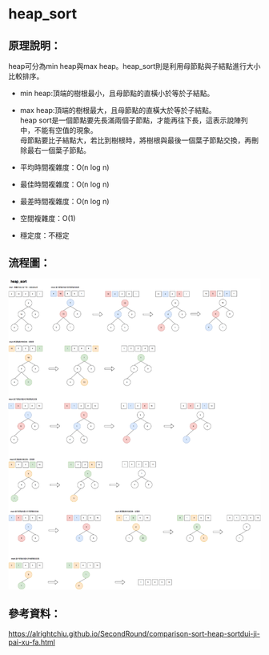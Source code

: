 # heap_sort   
## 原理說明：   
heap可分為min heap與max heap。heap_sort則是利用母節點與子結點進行大小比較排序。   
*   min heap:頂端的樹根最小，且母節點的直橫小於等於子結點。    
*   max heap:頂端的樹根最大，且母節點的直橫大於等於子結點。   
heap sort是一個節點要先長滿兩個子節點，才能再往下長，這表示說陣列中，不能有空值的現象。   
母節點要比子結點大，若比到樹根時，將樹根與最後一個葉子節點交換，再刪除最右一個葉子節點。   
 
* 平均時間複雜度：O(n log n)   
* 最佳時間複雜度：O(n log n)   
* 最差時間複雜度：O(n log n) 
* 空間複雜度：O(1)   
* 穩定度：不穩定      
## 流程圖：   
![流程圖](https://github.com/yenchungLin/study/blob/master/picture/heap_sort/heap_sort.png)    
## 參考資料：   
https://alrightchiu.github.io/SecondRound/comparison-sort-heap-sortdui-ji-pai-xu-fa.html    
